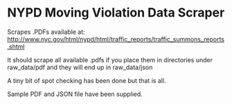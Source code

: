 NYPD Moving Violation Data Scraper
==================================

Scrapes .PDFs available at: http://www.nyc.gov/html/nypd/html/traffic_reports/traffic_summons_reports.shtml

It should scrape all available .pdfs if you place them in directories under raw_data/pdf and they will end up in raw_data/json

A tiny bit of spot checking has been done but that is all.

Sample PDF and JSON file have been supplied. 
